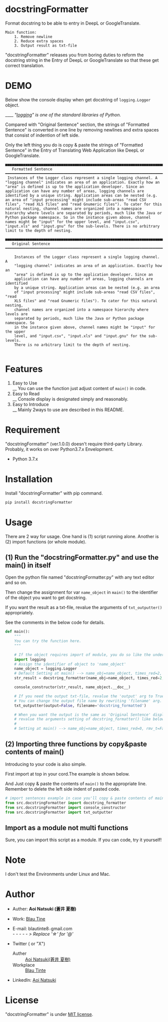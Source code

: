 # docstringFormatter

Format docstring to be able to entry in DeepL or GoogleTranslate.

    Main function:
        1. Remove newline
        2. Reduce extra spaces
        3. Output result as txt-file

"docstringFormatter" releases you from boring duties to reform the docstring string in the Entry of DeepL or GoogleTranslate so that these get  correct translation.

# DEMO
Below show the console display when get docstring of `logging.Logger` object.  

____ _"[logging](https://docs.python.org/3/library/logging.html)" is one of the standard libraries of Python._  

Compared with "Original Sentence" section,  the strings of "Formatted Sentence"  is converted in one line by removing newlines and extra spaces that consist of indention of left side.  

Only the left thing you do is copy & paste the strings of "Formatted Sentence" in the Entry of Translating Web Application like DeepL or GoogleTranslate.  

```
■■■■■■■■■■■■■■■■■■■■■■■■■■■■■■■■■■■■■■■■■■■■■■■■■■■■■■■■■■■■■■■■■■■■■■■■■■■■■■■■■■■■■■■■■■■■■■■■■■■■■■■■■■■■■■■■■■■■■■■■
   Formatted Sentence   
━━━━━━━━━━━━━━━━━━━━━━━━━━━━━━━━━━━━━━━━━━━━━━━━━━━━━━━━━━━━━━━━━━━━━━━━━━━━━━━━━━━━━━━━━━━━━━━━━━━━━━━━━━━━━━━━━━━━━━━━
 Instances of the Logger class represent a single logging channel. A "logging channel" indicates an area of an application. Exactly how an "area" is defined is up to the application developer. Since an application can have any number of areas, logging channels are identified by a unique string. Application areas can be nested (e.g. an area of "input processing" might include sub-areas "read CSV files", "read XLS files" and "read Gnumeric files"). To cater for this natural nesting, channel names are organized into a namespace hierarchy where levels are separated by periods, much like the Java or Python package namespace. So in the instance given above, channel names might be "input" for the upper level, and "input.csv", "input.xls" and "input.gnu" for the sub-levels. There is no arbitrary limit to the depth of nesting. 

■■■■■■■■■■■■■■■■■■■■■■■■■■■■■■■■■■■■■■■■■■■■■■■■■■■■■■■■■■■■■■■■■■■■■■■■■■■■■■■■■■■■■■■■■■■■■■■■■■■■■■■■■■■■■■■■■■■■■■■■
   Original Sentence   
━━━━━━━━━━━━━━━━━━━━━━━━━━━━━━━━━━━━━━━━━━━━━━━━━━━━━━━━━━━━━━━━━━━━━━━━━━━━━━━━━━━━━━━━━━━━━━━━━━━━━━━━━━━━━━━━━━━━━━━━

    Instances of the Logger class represent a single logging channel. A
    "logging channel" indicates an area of an application. Exactly how an
    "area" is defined is up to the application developer. Since an
    application can have any number of areas, logging channels are identified
    by a unique string. Application areas can be nested (e.g. an area
    of "input processing" might include sub-areas "read CSV files", "read
    XLS files" and "read Gnumeric files"). To cater for this natural nesting,
    channel names are organized into a namespace hierarchy where levels are
    separated by periods, much like the Java or Python package namespace. So
    in the instance given above, channel names might be "input" for the upper
    level, and "input.csv", "input.xls" and "input.gnu" for the sub-levels.
    There is no arbitrary limit to the depth of nesting.
    
```
 
# Features
1. Easy to Use  
__ You can use the function just adjust content of `main()` in code.
2. Easy to Read  
__ Console display is designated simply and reasonably.
3. Easy to Introduce  
__ Mainly 2ways to use are described in this README.  

# Requirement
 
"docstringFormatter" (ver.1.0.0) doesn't require third-party Library.
Probably, it works on over Python3.7.x Envelopment.

* Python 3.7.x
 
# Installation
 
Install "docstringFormatter" with pip command.
 
```bash
pip install docstringFormatter
```
 
# Usage
There are 2 way for usage.
One hand is (1) script running alone. Another is (2) import functions (or whole module).  

## (1) Run the "docstringFormatter.py" and use the main() in itself

Open the python file named "docstringFormatter.py" with any text editor and so on.  

Then change the assignment for var `name_object` in `main()` to the identifier of the object you want to get docstring.  

If you want the result as a txt-file, revalue the arguments of `txt_outputter()` appropriately.  

See the comments in the below code for details.

```python
def main():
    """
    You can try the function here.
    """

    # If the object requires import of module, you do so like the under example 'logging'
    import logging
    # Assign the identifier of object to 'name_object'
    name_object = logging.Logger
    # Default Setting at main() --> name_obj=name_object, times_red=2, rmv_t=True, rmv_n=True
    str_result = docstring_formatter(name_obj=name_object, times_red=2, rmv_t=True, rmv_n=True)

    console_constructor(str_result, name_object.__doc__)

    # If you need the output txt-file, revalue the 'output' arg to True.
    # You can change the output file name by rewriting 'filename' arg.
    txt_outputter(output=False, filename='docstring_formatted')

    # When you want the output is the same as 'Original Sentence' displayed on console,
    # revalue the arguments setting of docstring_formatter() like below.
    #
    # Setting at main() --> name_obj=name_object, times_red=0, rmv_t=False, rmv_n=False

```
## (2) Importing three functions by copy&paste contents of main()
Introducing to your code is also simple.  

First import at top in your cord.The example is shown below. 

And Just copy & paste the contents of `main()` to the appropriate line.  
Remember to delete the left side indent of pasted code.

```python
# import sentences example in case you'll copy & paste contents of main()
from src.docstringFormatter import docstring_formatter
from src.docstringFormatter import console_constructor
from src.docstringFormatter import txt_outputter
```
## Import as a module not multi functions
Sure, you can import this script as a module. If you can code, try it yourself!

# Note
 
I don't test the Environments under Linux and Mac.
 
# Author

* Auther: **Aoi Natsuki (蒼井 夏樹)**
* Work: [Blau Tine](https://sites.google.com/view/blau-tinte)
* E-mail: blautinte8`☆`gmail.com  
_- - - - - > Replace '☆' for '@'_
        

* Twitter ( or "X")
    <dl>
    <dt>Auther</dt>
     <dd><a href="https://twitter.com/Aoi_NatsuSolar">Aoi Natsuki(蒼井 夏樹)</a></dd>
     <dt>Workplace</dt>
     <dd><a href="https://twitter.com/BlauTinte">Blau Tinte</a></dd>
    </dl> 
* LinkedIn: [Aoi Natsuki](https://www.linkedin.com/in/aoi-natsuki)
 
# License

 
"docstringFormatter" is under [MIT license](https://opensource.org/license/mit).
